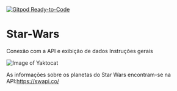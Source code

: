 [![Gitpod Ready-to-Code](https://img.shields.io/badge/Gitpod-Ready--to--Code-blue?logo=gitpod)](https://gitpod.io/#https://github.com/rafatrinity/Star-Wars) 

# Star-Wars
Conexão com a API e exibição de dados
Instruções gerais


![Image of Yaktocat](https://ci5.googleusercontent.com/proxy/QzGJQb5HGU9rQUC-hdD6yFrMjUNne6IO18P7BI_oHDfEpveyUINi_wNvd9urrZBeb7kQwsbnIAyB9ihlzA3aAKgRuQYfwyPwXToCJHQra9NiFFOEu6q1xudbvC9P_HNbOFCNyhEzUaMqAMPhyCWBIPlmAcDJNheshg=s0-d-e1-ft#http://img.americanas.com.br/gentegestao/2018/Com-interna/G&G/Recrutamento/Desafio_Star-Wars_front.png)

As informações sobre os planetas do Star Wars encontram-se na API:https://swapi.co/

